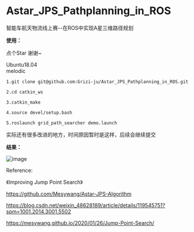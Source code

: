 # Astar_JPS_Pathplanning_in_ROS
智能车航天物流线上赛--在ROS中实现A星三维路径规划

**使用：**

点个Star 谢谢~

Ubuntu18.04     
melodic

``````
1.git clone git@github.com:Grizi-ju/Astar_JPS_Pathplanning_in_ROS.git

2.cd catkin_ws

3.catkin_make

4.source devel/setup.bash

5.roslaunch grid_path_searcher demo.launch
``````


实际还有很多改进的地方，时间原因暂时是这样，后续会继续提交

**结果：**

![image](https://user-images.githubusercontent.com/80267952/162573084-6a798240-ffc8-4776-87f5-a922429c6637.png)


Reference:

《Improving Jump Point Search》

https://github.com/Mesywang/Astar-JPS-Algorithm

https://blog.csdn.net/weixin_48628189/article/details/119545751?spm=1001.2014.3001.5502

https://mesywang.github.io/2020/01/26/Jump-Point-Search/
